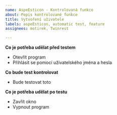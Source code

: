 ```yaml
---
name: AspeEsticon - Kontrolovaná funkce
about: Popis kontrolované funkce
title: Vytvoření uživatele
labels: aspeEsticon, automatic test, feature
assignees: motirek, Twinrest

---
```


**Co je potřeba udělat před testem**
- Otevřít program
- Přihlásit se pomocí uživatelského jména a hesla

**Co bude test kontrolovat**
- Bude testovat toto

**Co je potřeba udělat po testu**
- Zavřít okno
- Vypnout program
